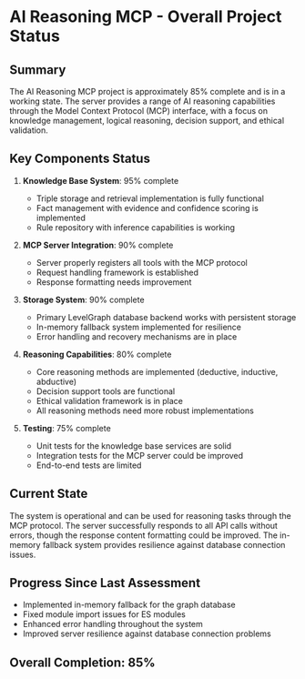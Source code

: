 # AI Reasoning MCP - Overall Project Status

## Summary
The AI Reasoning MCP project is approximately 85% complete and is in a working state. The server provides a range of AI reasoning capabilities through the Model Context Protocol (MCP) interface, with a focus on knowledge management, logical reasoning, decision support, and ethical validation.

## Key Components Status
1. **Knowledge Base System**: 95% complete
   - Triple storage and retrieval implementation is fully functional
   - Fact management with evidence and confidence scoring is implemented
   - Rule repository with inference capabilities is working

2. **MCP Server Integration**: 90% complete
   - Server properly registers all tools with the MCP protocol
   - Request handling framework is established
   - Response formatting needs improvement

3. **Storage System**: 90% complete
   - Primary LevelGraph database backend works with persistent storage
   - In-memory fallback system implemented for resilience
   - Error handling and recovery mechanisms are in place

4. **Reasoning Capabilities**: 80% complete
   - Core reasoning methods are implemented (deductive, inductive, abductive)
   - Decision support tools are functional
   - Ethical validation framework is in place
   - All reasoning methods need more robust implementations

5. **Testing**: 75% complete
   - Unit tests for the knowledge base services are solid
   - Integration tests for the MCP server could be improved
   - End-to-end tests are limited

## Current State
The system is operational and can be used for reasoning tasks through the MCP protocol. The server successfully responds to all API calls without errors, though the response content formatting could be improved. The in-memory fallback system provides resilience against database connection issues.

## Progress Since Last Assessment
- Implemented in-memory fallback for the graph database
- Fixed module import issues for ES modules
- Enhanced error handling throughout the system
- Improved server resilience against database connection problems

## Overall Completion: 85%